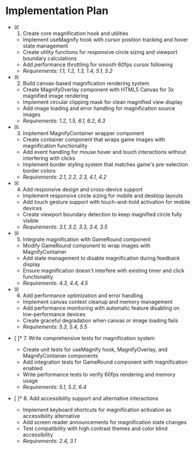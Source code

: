# Implementation Plan

- [x] 1. Create core magnification hook and utilities

  - Implement useMagnify hook with cursor position tracking and hover state management
  - Create utility functions for responsive circle sizing and viewport boundary calculations
  - Add performance throttling for smooth 60fps cursor following
  - _Requirements: 1.1, 1.2, 1.3, 1.4, 5.1, 5.2_

- [x] 2. Build canvas-based magnification rendering system

  - Create MagnifyOverlay component with HTML5 Canvas for 3x magnified image rendering
  - Implement circular clipping mask for clean magnified view display
  - Add image loading and error handling for magnification source images
  - _Requirements: 1.2, 1.5, 6.1, 6.2, 6.3_

- [x] 3. Implement MagnifyContainer wrapper component

  - Create container component that wraps game images with magnification functionality
  - Add event handling for mouse hover and touch interactions without interfering with clicks
  - Implement border styling system that matches game's pre-selection border colors
  - _Requirements: 2.1, 2.2, 2.3, 4.1, 4.2_

- [x] 4. Add responsive design and cross-device support

  - Implement responsive circle sizing for mobile and desktop layouts
  - Add touch gesture support with touch-and-hold activation for mobile devices
  - Create viewport boundary detection to keep magnified circle fully visible
  - _Requirements: 3.1, 3.2, 3.3, 3.4, 3.5_

- [x] 5. Integrate magnification with GameRound component

  - Modify GameRound component to wrap images with MagnifyContainer
  - Add state management to disable magnification during feedback display
  - Ensure magnification doesn't interfere with existing timer and click functionality
  - _Requirements: 4.3, 4.4, 4.5_

- [x] 6. Add performance optimization and error handling

  - Implement canvas context cleanup and memory management
  - Add performance monitoring with automatic feature disabling on low-performance devices
  - Create graceful degradation when canvas or image loading fails
  - _Requirements: 5.3, 5.4, 5.5_

- [ ]\* 7. Write comprehensive tests for magnification system

  - Create unit tests for useMagnify hook, MagnifyOverlay, and MagnifyContainer components
  - Add integration tests for GameRound component with magnification enabled
  - Write performance tests to verify 60fps rendering and memory usage
  - _Requirements: 5.1, 5.2, 6.4_

- [ ]\* 8. Add accessibility support and alternative interactions
  - Implement keyboard shortcuts for magnification activation as accessibility alternative
  - Add screen reader announcements for magnification state changes
  - Test compatibility with high contrast themes and color blind accessibility
  - _Requirements: 2.4, 3.1_
